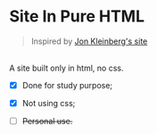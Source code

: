 # Site In Pure HTML
> Inspired by [Jon Kleinberg's site](https://www.cs.cornell.edu/home/kleinber/) <br>
<br>
A site built only in html, no css.
<br>

- [x] Done for study purpose;

- [x] Not using css;

- [ ] ~~Personal use.~~
